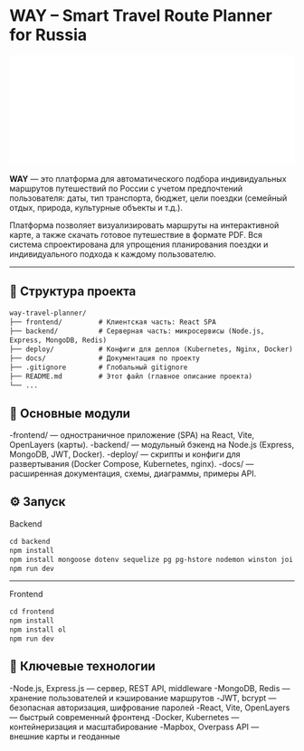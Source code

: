 # WAY – Smart Travel Route Planner for Russia

![WAY Logo](frontend/public/images/github-logo.png)

**WAY** — это платформа для автоматического подбора индивидуальных маршрутов путешествий по России с учетом предпочтений пользователя: даты, тип транспорта, бюджет, цели поездки (семейный отдых, природа, культурные объекты и т.д.).

Платформа позволяет визуализировать маршруты на интерактивной карте, а также скачать готовое путешествие в формате PDF. Вся система спроектирована для упрощения планирования поездки и индивидуального подхода к каждому пользователю.

---

## 📂 Структура проекта

```plaintext
way-travel-planner/
├── frontend/         # Клиентская часть: React SPA
├── backend/          # Серверная часть: микросервисы (Node.js, Express, MongoDB, Redis)
├── deploy/           # Конфиги для деплоя (Kubernetes, Nginx, Docker)
├── docs/             # Документация по проекту
├── .gitignore        # Глобальный gitignore
├── README.md         # Этот файл (главное описание проекта)
└── ...
```

## 🚀 Основные модули
-frontend/ — одностраничное приложение (SPA) на React, Vite, OpenLayers (карты).
-backend/ — модульный бэкенд на Node.js (Express, MongoDB, JWT, Docker).
-deploy/ — скрипты и конфиги для развертывания (Docker Compose, Kubernetes, nginx).
-docs/ — расширенная документация, схемы, диаграммы, примеры API.

## ⚙️ Запуск

Backend

```plaintext
cd backend
npm install
npm install mongoose dotenv sequelize pg pg-hstore nodemon winston joi
npm run dev
```
---

Frontend

```plaintext
cd frontend
npm install
npm install ol
npm run dev
```

## 🧩 Ключевые технологии
-Node.js, Express.js — сервер, REST API, middleware
-MongoDB, Redis — хранение пользователей и кэширование маршрутов
-JWT, bcrypt — безопасная авторизация, шифрование паролей
-React, Vite, OpenLayers — быстрый современный фронтенд
-Docker, Kubernetes — контейнеризация и масштабирование
-Mapbox, Overpass API — внешние карты и геоданные

